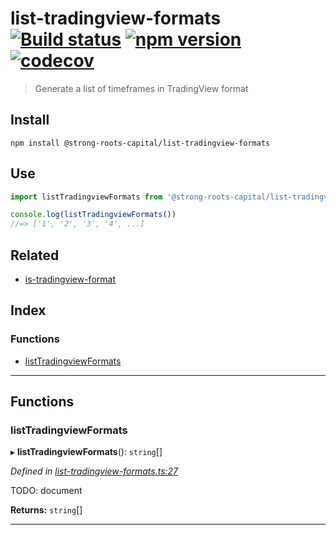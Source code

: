 
list-tradingview-formats [![Build status](https://travis-ci.org/strong-roots-capital/list-tradingview-formats.svg?branch=master)](https://travis-ci.org/strong-roots-capital/list-tradingview-formats) [![npm version](https://img.shields.io/npm/v/@strong-roots-capital/list-tradingview-formats.svg)](https://npmjs.org/package/@strong-roots-capital/list-tradingview-formats) [![codecov](https://codecov.io/gh/strong-roots-capital/list-tradingview-formats/branch/master/graph/badge.svg)](https://codecov.io/gh/strong-roots-capital/list-tradingview-formats)
=======================================================================================================================================================================================================================================================================================================================================================================================================================================================================================================================================================================

> Generate a list of timeframes in TradingView format

Install
-------

```shell
npm install @strong-roots-capital/list-tradingview-formats
```

Use
---

```typescript
import listTradingviewFormats from '@strong-roots-capital/list-tradingview-formats'

console.log(listTradingviewFormats())
//=> ['1', '2', '3', '4', ...]
```

Related
-------

*   [is-tradingview-format](https://github.com/strong-roots-capital/is-tradingview-format)

## Index

### Functions

* [listTradingviewFormats](#listtradingviewformats)

---

## Functions

<a id="listtradingviewformats"></a>

###  listTradingviewFormats

▸ **listTradingviewFormats**(): `string`[]

*Defined in [list-tradingview-formats.ts:27](https://github.com/strong-roots-capital/list-tradingview-formats/blob/d702c73/src/list-tradingview-formats.ts#L27)*

TODO: document

**Returns:** `string`[]

___


